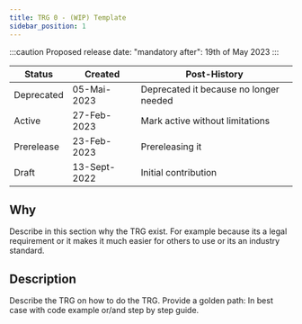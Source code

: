 ```yaml
---
title: TRG 0 - (WIP) Template
sidebar_position: 1
---
```


:::caution
Proposed release date: "mandatory after": 19th of May 2023
:::

| Status     | Created      | Post-History                           |
|------------|--------------|----------------------------------------|
| Deprecated | 05-Mai-2023  | Deprecated it because no longer needed |
| Active     | 27-Feb-2023  | Mark active without limitations        |
| Prerelease | 23-Feb-2023  | Prereleasing it                        |
| Draft      | 13-Sept-2022 | Initial contribution                   |

## Why

Describe in this section why the TRG exist. For example because its a legal requirement or it makes it much easier for others to use or its an industry standard.

## Description

Describe the TRG on how to do the TRG. Provide a golden path: In best case with code example or/and step by step guide.
